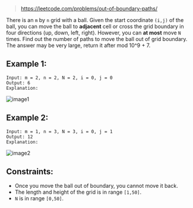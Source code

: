> https://leetcode.com/problems/out-of-boundary-paths/

There is an `m` by `n` grid with a ball. Given the start coordinate `(i,j)` of the ball, you can move the ball to **adjacent** cell or cross the grid boundary in four directions (up, down, left, right). However, you can **at most** move `N` times. Find out the number of paths to move the ball out of grid boundary. The answer may be very large, return it after mod 10^9 + 7.

## Example 1:

```
Input: m = 2, n = 2, N = 2, i = 0, j = 0
Output: 6
Explanation:
```
![image1](https://assets.leetcode.com/uploads/2018/10/13/out_of_boundary_paths_1.png)

## Example 2:

```
Input: m = 1, n = 3, N = 3, i = 0, j = 1
Output: 12
Explanation:
```
![image2](https://assets.leetcode.com/uploads/2018/10/12/out_of_boundary_paths_2.png)

## Constraints:
- Once you move the ball out of boundary, you cannot move it back.
- The length and height of the grid is in range `[1,50]`.
- `N` is in range `[0,50]`.
